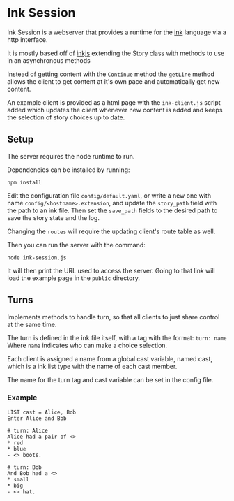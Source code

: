 # Ink Session

Ink Session is a webserver that provides a runtime for the [ink](https://github.com/inkle/ink/) 
language via a http interface.

It is mostly based off of [inkjs](https://github.com/y-lohse/inkjs/) 
extending the Story class with methods to use in an asynchronous methods

Instead of getting content with the `Continue` method the `getLine` method allows 
the client to get content at it's own pace and automatically get new content.

An example client is provided as a html page with the `ink-client.js` script added
which updates the client whenever new content is added and keeps the selection of
story choices up to date.

## Setup
The server requires the node runtime to run.

Dependencies can be installed by running:

` npm install `

Edit the configuration file `config/default.yaml`, 
or write a new one with name `config/<hostname>.extension`,
and update the `story_path` field with the path to an ink file.
Then set the `save_path` fields to the desired path to save the story
state and the log. 

Changing the `routes` will require the updating client's route table as well.

Then you can run the server with the command:

`node ink-session.js`

It will then print the URL used to access the server.
Going to that link will load the example page in the `public` directory.

## Turns

Implements methods to handle turn, so that all clients to just share control at the same time.

The turn is defined in the ink file itself, with a tag with the format: 
`turn: name` 
Where `name` indicates who can make a choice selection.

Each client is assigned a name from a global cast variable, named cast, which is a ink list type with the name of each cast member.

The name for the turn tag and cast variable can be set in the config file.

### Example
```
LIST cast = Alice, Bob
Enter Alice and Bob

# turn: Alice
Alice had a pair of <>
* red
* blue
- <> boots.

# turn: Bob
And Bob had a <>
* small
* big
- <> hat.
```

